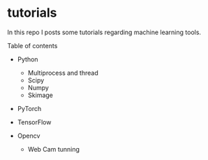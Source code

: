 # tutorials

In this repo I posts some tutorials regarding machine learning tools.

Table of contents

* Python
    * Multiprocess and thread
    * Scipy
    * Numpy
    * Skimage
    
* PyTorch

* TensorFlow

* Opencv
    * Web Cam tunning


 